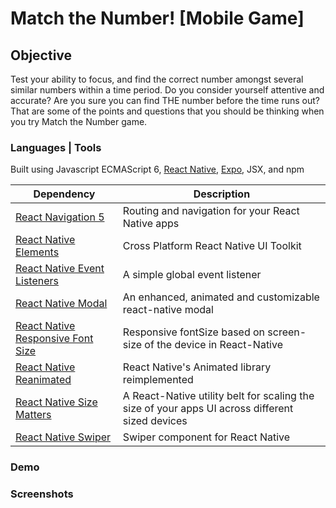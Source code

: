 # Match the Number! [Mobile Game]

## Objective
Test your ability to focus, and find the correct number amongst several similar numbers within a time period. Do you consider yourself attentive and accurate? Are you sure you can find THE number before the time runs out? That are some of the points and questions that you should be thinking when you try Match the Number game.

### Languages | Tools
Built using Javascript ECMAScript 6, [React Native](https://reactnative.dev/), [Expo](https://expo.io/), JSX, and npm

Dependency | Description
-----------| -----------
[React Navigation 5](https://reactnavigation.org/) | Routing and navigation for your React Native apps
[React Native Elements](https://reactnativeelements.com/) | Cross Platform React Native UI Toolkit
[React Native Event Listeners](https://github.com/meinto/react-native-event-listeners#readme) | A simple global event listener
[React Native Modal](https://github.com/react-native-community/react-native-modal) | An enhanced, animated and customizable react-native modal
[React Native Responsive Font Size](https://github.com/heyman333/react-native-responsive-fontsize/blob/master/README.md) | Responsive fontSize based on screen-size of the device in React-Native
[React Native Reanimated](https://docs.swmansion.com/react-native-reanimated/) | React Native's Animated library reimplemented
[React Native Size Matters](https://github.com/nirsky/react-native-size-matters) | A React-Native utility belt for scaling the size of your apps UI across different sized devices
[React Native Swiper](https://github.com/leecade/react-native-swiper) | Swiper component for React Native

### Demo

### Screenshots
